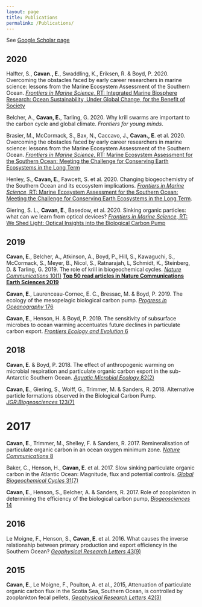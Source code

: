 ```yaml
---
layout: page
title: Publications
permalink: /Publications/
---
```


See [Google Scholar page](https://scholar.google.com/citations?user=q2ufJ5IAAAAJ&hl=en)

## 2020

Halfter, S., **Cavan., E.**, Swaddling, K., Eriksen, R. & Boyd, P.  2020. Overcoming the obstacles faced by early career researchers in marine science: lessons from the Marine Ecosystem Assessment of the Southern Ocean. [_Frontiers in Marine Science_, RT: Integrated Marine Biosphere Research: Ocean Sustainability, Under Global Change, for the Benefit of Society](https://www.frontiersin.org/articles/10.3389/fmars.2020.567917/abstract)  

Belcher, A., **Cavan, E.**, Tarling, G. 2020. Why krill swarms are important to the carbon cycle and global climate. _Frontiers for young minds_.

Brasier, M., McCormack, S., Bax, N., Caccavo, J., **Cavan., E**. et al. 2020. Overcoming the obstacles faced by early career researchers in marine science: lessons from the Marine Ecosystem Assessment of the Southern Ocean. [_Frontiers in Marine Science_, RT: Marine Ecosystem Assessment for the Southern Ocean: Meeting the Challenge for Conserving Earth Ecosystems in the Long Term](https://www.frontiersin.org/articles/10.3389/fmars.2020.00692/full)  

Henley, S., **Cavan, E**., Fawcett, S. et al. 2020. Changing biogeochemistry of the Southern Ocean and its ecosystem implications. [_Frontiers in Marine Science_, RT: Marine Ecosystem Assessment for the Southern Ocean: Meeting the Challenge for Conserving Earth Ecosystems in the Long Term](https://www.frontiersin.org/articles/10.3389/fmars.2020.00581/abstract).

Giering, S. L., **Cavan, E**., Basedow, et al. 2020. Sinking organic particles: what can we learn from optical devices? [_Frontiers in Marine Science_, RT: We Shed Light: Optical Insights into the     Biological Carbon Pump](https://www.frontiersin.org/articles/10.3389/fmars.2019.00834/full)  


## 2019 

**Cavan, E**., Belcher, A., Atkinson, A., Boyd, P., Hill, S., Kawaguchi, S., McCormack, S., Meyer, B., Nicol, S., Ratnarajah, L, Schmidt, K., Steinberg, D. & Tarling, G. 2019. The role of krill in biogeochemical cycles. [_Nature Communications_ 10(1)](https://www.nature.com/articles/s41467-019-12668-7) [**Top 50 read articles in Nature Communications Earth Sciences 2019**](https://www.nature.com/collections/jbfeiegiec)

**Cavan, E**., Laurenceau-Cornec, E. C., Bressac, M. & Boyd, P.  2019. The ecology of the     mesopelagic biological carbon pump. [_Progress in Oceanography_ 176](https://www.sciencedirect.com/science/article/abs/pii/S0079661119300370)

**Cavan, E**., Henson, H. & Boyd, P. 2019. The sensitivity of subsurface microbes to ocean warming     accentuates future declines in particulate carbon export. [_Frontiers Ecology and Evolution_ 6](https://www.frontiersin.org/articles/10.3389/fevo.2018.00230/full)

## 2018

**Cavan, E**. & Boyd, P. 2018. The effect of anthropogenic warming on microbial respiration and     particulate organic carbon export in the sub-Antarctic Southern Ocean. [_Aquatic Microbial     Ecology_ 82(2)](https://www.int-res.com/abstracts/ame/v82/n2/p111-127/)

**Cavan, E**., Giering, S., Wolff, G., Trimmer, M. & Sanders, R. 2018. Alternative particle formations     observed in the Biological Carbon Pump. [_JGR:Biogeosciences_ 123(7)](https://agupubs.onlinelibrary.wiley.com/doi/full/10.1029/2018JG004392)

# 2017

**Cavan, E**., Trimmer, M., Shelley, F. & Sanders, R. 2017. Remineralisation of particulate     organic carbon in an ocean oxygen minimum zone. [_Nature Communications_ 8](https://www.nature.com/articles/ncomms14847)

Baker, C., Henson, H., **Cavan, E**. et al. 2017. Slow sinking particulate organic carbon in the Atlantic   Ocean: Magnitude, flux and potential controls. [_Global Biogeochemical Cycles_ 31(7)](https://agupubs.onlinelibrary.wiley.com/doi/full/10.1002/2017GB005638)

**Cavan, E**., Henson, S., Belcher, A. & Sanders, R. 2017. Role of zooplankton in determining the     efficiency of the biological carbon pump, [_Biogeosciences_ 14](https://www.biogeosciences.net/14/177/2017/)

## 2016

Le Moigne, F., Henson, S., **Cavan, E**. et al. 2016. What causes the inverse relationship between  primary production and export efficiency in the Southern Ocean? [_Geophysical Research Letters_ 43(9)](https://agupubs.onlinelibrary.wiley.com/doi/full/10.1002/2016GL068480)

## 2015

**Cavan, E**., Le Moigne, F., Poulton, A. et al., 2015, Attenuation of particulate organic carbon flux in the Scotia Sea, Southern Ocean, is controlled by zooplankton fecal pellets, [_Geophysical Research Letters_ 42(3)](https://agupubs.onlinelibrary.wiley.com/doi/full/10.1002/2014GL062744)



